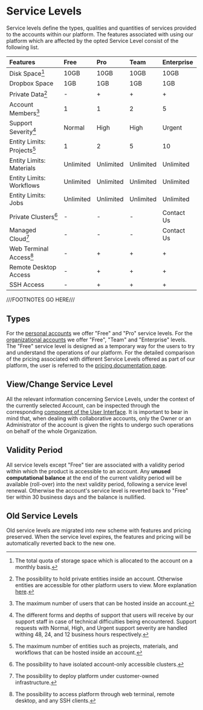 # Service Levels

Service levels define the types, qualities and quantities of services provided to the accounts within our platform. 
The features associated with using our platform which are affected by the opted Service Level consist of the following list.

| Features                         | Free                  | Pro            | Team           | Enterprise     |
| :-------------                   | :-----------          | :------------- | :------------- | :------------- |
| Disk Space[^1]                   | 10GB                  | 10GB           | 10GB           | 10GB           |
| Dropbox Space                    | 1GB                   | 1GB            | 1GB            | 1GB            |
| Private Data[^2]                 | -                     | +              | +              | +              |
| Account Members[^3]              | 1                     | 1              | 2              | 5              |
| Support Severity[^4]             | Normal                | High           | High           | Urgent         |
| Entity Limits: Projects[^5]      | 1                     | 2              | 5              | 10             |
| Entity Limits: Materials         | Unlimited             | Unlimited      | Unlimited      | Unlimited      |
| Entity Limits: Workflows         | Unlimited             | Unlimited      | Unlimited      | Unlimited      |
| Entity Limits: Jobs              | Unlimited             | Unlimited      | Unlimited      | Unlimited      |
| Private Clusters[^6]             | -                     | -              | -              | Contact Us     |
| Managed Cloud[^7]                | -                     | -              | -              | Contact Us     |
| Web Terminal Access[^8]          | -                     | +              | +              | +              |
| Remote Desktop Access            | -                     | +              | +              | +              |
| SSH Access                       | -                     | +              | +              | +              |



[^1]: The total quota of storage space which is allocated to the account on a monthly basis.

[^2]: The possibility to hold private entities inside an account. Otherwise entities are accessible for other platform users to view. More explanation [here](../collaboration/sharing/access-levels.md).

[^3]: The maximum number of users that can be hosted inside an account.

[^4]: The different forms and depths of support that users will receive by our support staff in case of technical difficulties being encountered.
Support requests with Normal, High, and Urgent support severity are handled withing 48, 24, and 12 business hours respectively.

[^5]: The maximum number of entities such as projects, materials, and workflows that can be hosted inside an account.

[^6]: The possibility to have isolated account-only accessible clusters.

[^7]: The possibility to deploy platform under customer-owned infrastructure.

[^8]: The possibility to access platform through web terminal, remote desktop, and any SSH clients.

///FOOTNOTES GO HERE///


## Types

For the [personal accounts](overview.md#personal-accounts) we offer "Free" and "Pro" service levels. For the [organizational accounts](overview.md#personal-accounts) we offer "Free", "Team" and "Enterprise" levels. The "Free" service level is designed as a temporary way for the users to try and understand the operations of our platform. For the detailed comparison of the pricing associated with different Service Levels offered as part of our platform, the user is referred to the [pricing documentation page](../pricing/service-levels.md). 

## View/Change Service Level

All the relevant information concerning Service Levels, under the context of the currently selected Account, can be inspected through the corresponding [component of the User Interface](ui/service-level.md). It is important to bear in mind that, when dealing with collaborative accounts, only the Owner or an Administrator of the account is given the rights to undergo such operations on behalf of the whole Organization. 

## Validity Period

All service levels except "Free" tier are associated with a validity period within which the product is accessible to an account.
Any **unused computational balance** at the end of the current validity period will be available (roll-over) into the next validity period, following a service level renewal. Otherwise the account's service level is reverted back to "Free" tier within 30 business days and the balance is nullified.

## Old Service Levels

Old service levels are migrated into new scheme with features and pricing preserved. 
When the service level expires, the features and pricing will be automatically reverted back to the new one.
